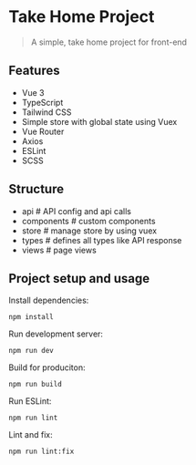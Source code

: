 # Take Home Project

> A simple, take home project for front-end

## Features

- Vue 3
- TypeScript
- Tailwind CSS
- Simple store with global state using Vuex
- Vue Router
- Axios
- ESLint
- SCSS

## Structure

- api # API config and api calls
- components # custom components
- store # manage store by using vuex
- types # defines all types like API response
- views # page views

## Project setup and usage

Install dependencies:

```
npm install
```

Run development server:

```
npm run dev
```

Build for produciton:

```
npm run build
```

Run ESLint:

```
npm run lint
```

Lint and fix:

```
npm run lint:fix
```
